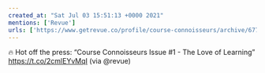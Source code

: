 ```yaml
---
created_at: "Sat Jul 03 15:51:13 +0000 2021"
mentions: ['Revue']
urls: ['https://www.getrevue.co/profile/course-connoisseurs/archive/677626']
---
```


🔥 Hot off the press: “Course Connoisseurs Issue #1 - The Love of Learning” https://t.co/2cmlEYvMqI (via @revue)